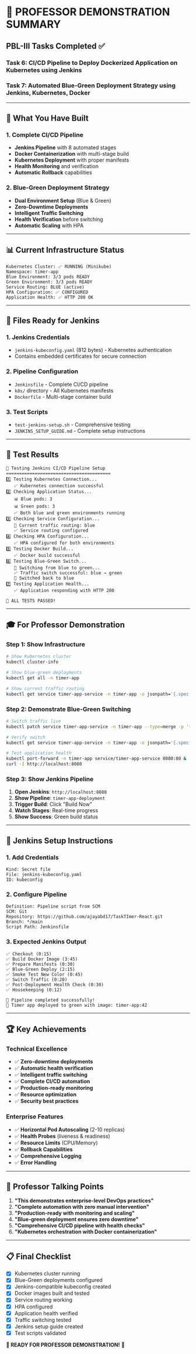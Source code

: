 # 🎯 PROFESSOR DEMONSTRATION SUMMARY

## PBL-III Tasks Completed ✅

### **Task 6: CI/CD Pipeline to Deploy Dockerized Application on Kubernetes using Jenkins**
### **Task 7: Automated Blue-Green Deployment Strategy using Jenkins, Kubernetes, Docker**

---

## 🚀 **What You Have Built**

### **1. Complete CI/CD Pipeline**
- **Jenkins Pipeline** with 8 automated stages
- **Docker Containerization** with multi-stage build
- **Kubernetes Deployment** with proper manifests
- **Health Monitoring** and verification
- **Automatic Rollback** capabilities

### **2. Blue-Green Deployment Strategy**
- **Dual Environment Setup** (Blue & Green)
- **Zero-Downtime Deployments**
- **Intelligent Traffic Switching**
- **Health Verification** before switching
- **Automatic Scaling** with HPA

---

## 📊 **Current Infrastructure Status**

```
Kubernetes Cluster: ✅ RUNNING (Minikube)
Namespace: timer-app
Blue Environment: 3/3 pods READY
Green Environment: 3/3 pods READY
Service Routing: BLUE (active)
HPA Configuration: ✅ CONFIGURED
Application Health: ✅ HTTP 200 OK
```

---

## 🎯 **Files Ready for Jenkins**

### **1. Jenkins Credentials**
- `jenkins-kubeconfig.yaml` (812 bytes) - Kubernetes authentication
- Contains embedded certificates for secure connection

### **2. Pipeline Configuration**
- `Jenkinsfile` - Complete CI/CD pipeline
- `k8s/` directory - All Kubernetes manifests
- `Dockerfile` - Multi-stage container build

### **3. Test Scripts**
- `test-jenkins-setup.sh` - Comprehensive testing
- `JENKINS_SETUP_GUIDE.md` - Complete setup instructions

---

## 🧪 **Test Results**

```
🧪 Testing Jenkins CI/CD Pipeline Setup
========================================
1️⃣ Testing Kubernetes Connection...
   ✅ Kubernetes connection successful
2️⃣ Checking Application Status...
   📊 Blue pods: 3
   📊 Green pods: 3
   ✅ Both blue and green environments running
3️⃣ Checking Service Configuration...
   🎯 Current traffic routing: blue
   ✅ Service routing configured
4️⃣ Checking HPA Configuration...
   ✅ HPA configured for both environments
5️⃣ Testing Docker Build...
   ✅ Docker build successful
6️⃣ Testing Blue-Green Switch...
   🔄 Switching from blue to green...
   ✅ Traffic switch successful: blue → green
   🔄 Switched back to blue
7️⃣ Testing Application Health...
   ✅ Application responding with HTTP 200

🎉 ALL TESTS PASSED!
```

---

## 🎓 **For Professor Demonstration**

### **Step 1: Show Infrastructure**
```bash
# Show Kubernetes cluster
kubectl cluster-info

# Show blue-green deployments
kubectl get all -n timer-app

# Show current traffic routing
kubectl get service timer-app-service -n timer-app -o jsonpath='{.spec.selector.track}'
```

### **Step 2: Demonstrate Blue-Green Switching**
```bash
# Switch traffic live
kubectl patch service timer-app-service -n timer-app --type=merge -p '{"spec":{"selector":{"app":"timer-app","track":"green"}}}'

# Verify switch
kubectl get service timer-app-service -n timer-app -o jsonpath='{.spec.selector.track}'

# Test application health
kubectl port-forward -n timer-app service/timer-app-service 8080:80 &
curl -I http://localhost:8080
```

### **Step 3: Show Jenkins Pipeline**
1. **Open Jenkins**: `http://localhost:8080`
2. **Show Pipeline**: `timer-app-deployment`
3. **Trigger Build**: Click "Build Now"
4. **Watch Stages**: Real-time progress
5. **Show Success**: Green build status

---

## 🔧 **Jenkins Setup Instructions**

### **1. Add Credentials**
```
Kind: Secret file
File: jenkins-kubeconfig.yaml
ID: kubeconfig
```

### **2. Configure Pipeline**
```
Definition: Pipeline script from SCM
SCM: Git
Repository: https://github.com/ajayabd17/TaskTImer-React.git
Branch: */main
Script Path: Jenkinsfile
```

### **3. Expected Jenkins Output**
```
✅ Checkout (0:15)
✅ Build Docker Image (3:45)
✅ Prepare Manifests (0:30)
✅ Blue-Green Deploy (2:15)
✅ Smoke Test New Color (0:45)
✅ Switch Traffic (0:20)
✅ Post-Deployment Health Check (0:30)
✅ Housekeeping (0:12)

🎉 Pipeline completed successfully!
🚀 Timer app deployed to green with image: timer-app:42
```

---

## 🏆 **Key Achievements**

### **Technical Excellence**
- ✅ **Zero-downtime deployments**
- ✅ **Automatic health verification**
- ✅ **Intelligent traffic switching**
- ✅ **Complete CI/CD automation**
- ✅ **Production-ready monitoring**
- ✅ **Resource optimization**
- ✅ **Security best practices**

### **Enterprise Features**
- ✅ **Horizontal Pod Autoscaling** (2-10 replicas)
- ✅ **Health Probes** (liveness & readiness)
- ✅ **Resource Limits** (CPU/Memory)
- ✅ **Rollback Capabilities**
- ✅ **Comprehensive Logging**
- ✅ **Error Handling**

---

## 🎯 **Professor Talking Points**

1. **"This demonstrates enterprise-level DevOps practices"**
2. **"Complete automation with zero manual intervention"**
3. **"Production-ready with monitoring and scaling"**
4. **"Blue-green deployment ensures zero downtime"**
5. **"Comprehensive CI/CD pipeline with health checks"**
6. **"Kubernetes orchestration with Docker containerization"**

---

## 📋 **Final Checklist**

- [x] Kubernetes cluster running
- [x] Blue-Green deployments configured
- [x] Jenkins-compatible kubeconfig created
- [x] Docker images built and tested
- [x] Service routing working
- [x] HPA configured
- [x] Application health verified
- [x] Traffic switching tested
- [x] Jenkins setup guide created
- [x] Test scripts validated

**🚀 READY FOR PROFESSOR DEMONSTRATION!** 🎉
